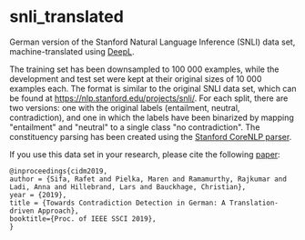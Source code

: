 # snli_translated
German version of the Stanford Natural Language Inference (SNLI) data set, machine-translated using [DeepL](https://www.deepl.com/translator).

The training set has been downsampled to 100 000 examples, while the development and test set were kept at their original sizes of 10 000 examples each.
The format is similar to the original SNLI data set, which can be found at https://nlp.stanford.edu/projects/snli/.
For each split, there are two versions: one with the original labels (entailment, neutral, contradiction), and one in which the labels have been binarized by mapping "entailment" and "neutral" to a single class "no contradiction". The constituency parsing has been created using the [Stanford CoreNLP parser](https://stanfordnlp.github.io/CoreNLP/parse.html).

If you use this data set in your research, please cite the following [paper](https://ieeexplore.ieee.org/stamp/stamp.jsp?tp=&arnumber=9003090): 

```
@inproceedings{cidm2019,
author = {Sifa, Rafet and Pielka, Maren and Ramamurthy, Rajkumar and Ladi, Anna and Hillebrand, Lars and Bauckhage, Christian},
year = {2019},
title = {Towards Contradiction Detection in German: A Translation-driven Approach},
booktitle={Proc. of IEEE SSCI 2019},
}
```
